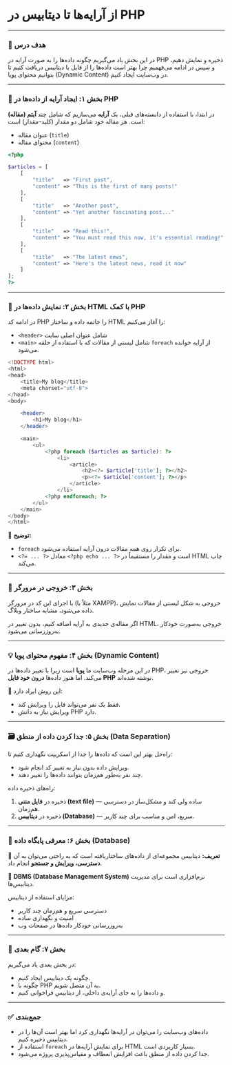 # از آرایه‌ها تا دیتابیس در PHP

---

### 🎯 هدف درس

در این بخش یاد می‌گیریم چگونه داده‌ها را به صورت آرایه در PHP ذخیره و نمایش دهیم، و سپس در ادامه می‌فهمیم چرا بهتر است داده‌ها را از فایل یا دیتابیس دریافت کنیم تا بتوانیم محتوای پویا (Dynamic Content) در وب‌سایت ایجاد کنیم.

---

### 🧩 بخش ۱: ایجاد آرایه از داده‌ها در PHP

در ابتدا، با استفاده از دانسته‌های قبلی، یک **آرایه** می‌سازیم که شامل چند **آیتم (مقاله)** است. هر مقاله خود شامل دو مقدار (کلید–مقدار) است:

* عنوان مقاله (`title`)
* محتوای مقاله (`content`)

```php
<?php

$articles = [
    [
        "title"   => "First post",
        "content" => "This is the first of many posts!"
    ],
    [
        "title"   => "Another post",
        "content" => "Yet another fascinating post..."
    ],
    [
        "title"   => "Read this!",
        "content" => "You must read this now, it's essential reading!"
    ],
    [
        "title"   => "The latest news",
        "content" => "Here's the latest news, read it now"
    ]
];
?>
```

---

### 🧱 بخش ۲: نمایش داده‌ها در HTML با کمک PHP

در ادامه کد PHP را خاتمه داده و ساختار HTML را آغاز می‌کنیم:

* `<header>` شامل عنوان اصلی سایت
* `<main>` شامل لیستی از مقالات که با استفاده از حلقه `foreach` از آرایه خوانده می‌شود.

```php
<!DOCTYPE html>
<html>
<head>
    <title>My blog</title>
    <meta charset="utf-8">
</head>
<body>

    <header>
        <h1>My blog</h1>
    </header>

    <main>
        <ul>
            <?php foreach ($articles as $article): ?>
                <li>
                    <article>
                        <h2><?= $article['title']; ?></h2>
                        <p><?= $article['content']; ?></p>
                    </article>
                </li>
            <?php endforeach; ?>
        </ul>
    </main>
</body>
</html>
```

📘 **توضیح:**

* `foreach` برای تکرار روی همه مقالات درون آرایه استفاده می‌شود.
* `<?= ... ?>` معادل `<?php echo ... ?>` است و مقدار را مستقیماً در HTML چاپ می‌کند.

---

### 🧮 بخش ۳: خروجی در مرورگر

با اجرای این کد در مرورگر (مثلاً با XAMPP)، خروجی به شکل لیستی از مقالات نمایش داده می‌شود، مشابه ساختار وبلاگ.

اگر مقاله‌ی جدیدی به آرایه اضافه کنیم، بدون تغییر در HTML، خروجی به‌صورت خودکار به‌روزرسانی می‌شود.

---

### 💡 بخش ۴: مفهوم محتوای پویا (Dynamic Content)

در این مرحله وب‌سایت ما **پویا** است زیرا با تغییر داده‌ها در PHP، خروجی نیز تغییر می‌کند. اما هنوز داده‌ها **درون خود فایل PHP** نوشته شده‌اند.

📍 این روش ایراد دارد:

* فقط یک نفر می‌تواند فایل را ویرایش کند.
* ویرایش نیاز به دانش PHP دارد.

---

### 🗃️ بخش ۵: جدا کردن داده از منطق (Data Separation)

راه‌حل بهتر این است که داده‌ها را جدا از اسکریپت نگهداری کنیم تا:

* ویرایش داده بدون نیاز به تغییر کد انجام شود.
* چند نفر به‌طور هم‌زمان بتوانند داده‌ها را تغییر دهند.

راه‌های ذخیره داده:

1. ذخیره در **فایل متنی (text file)** — ساده ولی کند و مشکل‌ساز در دسترسی هم‌زمان.
2. ذخیره در **دیتابیس (Database)** — سریع، امن و مناسب برای چند کاربر.

---

### 🧠 بخش ۶: معرفی پایگاه داده (Database)

📘 **تعریف:**
دیتابیس مجموعه‌ای از داده‌های ساختاریافته است که به راحتی می‌توان به آن **دسترسی، ویرایش و جستجو** انجام داد.

🔧 **DBMS (Database Management System)** نرم‌افزاری است برای مدیریت دیتابیس‌ها.

مزایای استفاده از دیتابیس:

* دسترسی سریع و هم‌زمان چند کاربر
* امنیت و نگهداری ساده
* به‌روزرسانی خودکار داده‌ها در صفحات وب

---

### 🧰 بخش ۷: گام بعدی

در بخش بعدی یاد می‌گیریم:

* چگونه یک دیتابیس ایجاد کنیم.
* چگونه با PHP به آن متصل شویم.
* و داده‌ها را به جای آرایه‌ی داخلی، از دیتابیس فراخوانی کنیم.

---

### ✅ جمع‌بندی

* داده‌های وب‌سایت را می‌توان در آرایه‌ها نگهداری کرد اما بهتر است آن‌ها را در دیتابیس ذخیره کنیم.
* استفاده از `foreach` برای نمایش آرایه‌ها در HTML بسیار کاربردی است.
* جدا کردن داده از منطق باعث افزایش انعطاف و مقیاس‌پذیری پروژه می‌شود.
